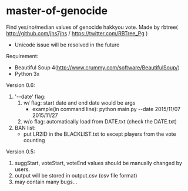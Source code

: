 # master-of-genocide
Find yes/no/median values of genocide hakkyou vote.
Made by rbtree( http://github.com/jhs7jhs / https://twitter.com/RBTree_Pg )
* Unicode issue will be resolved in the future

Requirement:
- Beautiful Soup 4(http://www.crummy.com/software/BeautifulSoup/)
- Python 3x

Version 0.6:
1. '--date' flag:
	1. w/ flag: start date and end date would be args
		* example(in command line): python main.py --date 2015/11/07 2015/11/27
	2. w/o flag: automatically load from DATE.txt (check the DATE.txt)
2. BAN list:
	* put LR2ID in the BLACKLIST.txt to except players from the vote counting

Version 0.5:
1. suggStart, voteStart, voteEnd values should be manually changed by users.
2. output will be stored in output.csv (csv file format)
3. may contain many bugs...